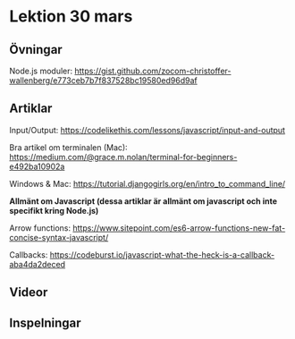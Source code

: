 # Lektion 30 mars

## Övningar

Node.js moduler: https://gist.github.com/zocom-christoffer-wallenberg/e773ceb7b7f837528bc19580ed96d9af

## Artiklar
Input/Output: https://codelikethis.com/lessons/javascript/input-and-output

Bra artikel om terminalen (Mac): https://medium.com/@grace.m.nolan/terminal-for-beginners-e492ba10902a

Windows & Mac: https://tutorial.djangogirls.org/en/intro_to_command_line/

**Allmänt om Javascript (dessa artiklar är allmänt om javascript och inte specifikt kring Node.js)**

Arrow functions: https://www.sitepoint.com/es6-arrow-functions-new-fat-concise-syntax-javascript/

Callbacks: https://codeburst.io/javascript-what-the-heck-is-a-callback-aba4da2deced

## Videor

## Inspelningar